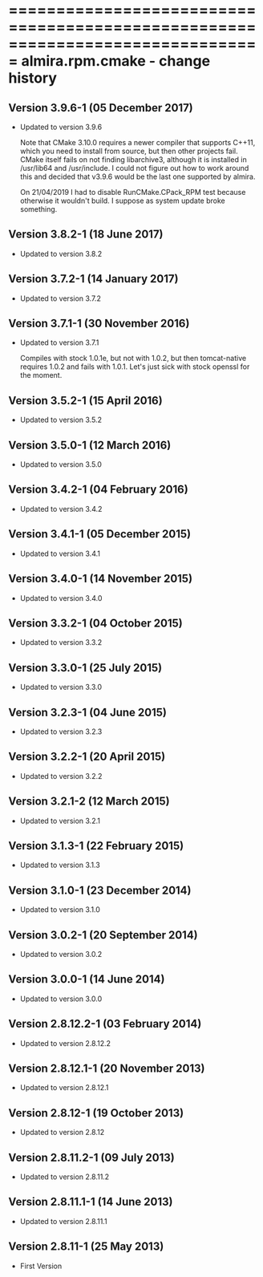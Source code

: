 ===============================================================================
almira.rpm.cmake - change history
===============================================================================

Version 3.9.6-1 (05 December 2017)
-----------------------------------
* Updated to version 3.9.6

	Note that CMake 3.10.0 requires a newer compiler that supports C++11, which
	you need to install from source, but then other projects fail.
	CMake itself fails on not finding libarchive3, although it is installed in
	/usr/lib64 and /usr/include. I could not figure out how to work around this
	and decided that v3.9.6 would be the last one supported by almira.
	
	On 21/04/2019 I had to disable RunCMake.CPack_RPM test because otherwise it
	wouldn't build. I suppose as system update broke something.	


Version 3.8.2-1 (18 June 2017)
------------------------------
* Updated to version 3.8.2


Version 3.7.2-1 (14 January 2017)
----------------------------------
* Updated to version 3.7.2


Version 3.7.1-1 (30 November 2016)
----------------------------------
* Updated to version 3.7.1

	Compiles with stock 1.0.1e, but not with 1.0.2, but then tomcat-native requires
	1.0.2 and fails with 1.0.1. Let's just sick with stock openssl for the moment.


Version 3.5.2-1 (15 April 2016)
-------------------------------
* Updated to version 3.5.2


Version 3.5.0-1 (12 March 2016)
-------------------------------
* Updated to version 3.5.0


Version 3.4.2-1 (04 February 2016)
----------------------------------
* Updated to version 3.4.2


Version 3.4.1-1 (05 December 2015)
----------------------------------
* Updated to version 3.4.1


Version 3.4.0-1 (14 November 2015)
----------------------------------
* Updated to version 3.4.0


Version 3.3.2-1 (04 October 2015)
---------------------------------
* Updated to version 3.3.2


Version 3.3.0-1 (25 July 2015)
------------------------------
* Updated to version 3.3.0


Version 3.2.3-1 (04 June 2015)
------------------------------
* Updated to version 3.2.3


Version 3.2.2-1 (20 April 2015)
-------------------------------
* Updated to version 3.2.2


Version 3.2.1-2 (12 March 2015)
-------------------------------
* Updated to version 3.2.1


Version 3.1.3-1 (22 February 2015)
----------------------------------
* Updated to version 3.1.3


Version 3.1.0-1 (23 December 2014)
----------------------------------
* Updated to version 3.1.0


Version 3.0.2-1 (20 September 2014)
-----------------------------------
* Updated to version 3.0.2


Version 3.0.0-1 (14 June 2014)
------------------------------
* Updated to version 3.0.0


Version 2.8.12.2-1 (03 February 2014)
-------------------------------------
* Updated to version 2.8.12.2


Version 2.8.12.1-1 (20 November 2013)
-------------------------------------
* Updated to version 2.8.12.1


Version 2.8.12-1 (19 October 2013)
----------------------------------
* Updated to version 2.8.12


Version 2.8.11.2-1 (09 July 2013)
---------------------------------
* Updated to version 2.8.11.2


Version 2.8.11.1-1 (14 June 2013)
---------------------------------
* Updated to version 2.8.11.1


Version 2.8.11-1 (25 May 2013)
------------------------------
* First Version
